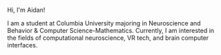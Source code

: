 Hi, I'm Aidan!

I am a student at Columbia University majoring in Neuroscience and Behavior & Computer Science-Mathematics. 
Currently, I am interested in the fields of computational neuroscience, VR tech, and brain computer interfaces.
